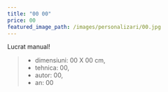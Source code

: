 ```yaml
---
title: "00 00"
price: 00
featured_image_path: /images/personalizari/00.jpg
---
```


Lucrat manual!

> - dimensiuni: 00 X 00 cm, 
> - tehnica: 00, 
> - autor: 00, 
> - an: 00